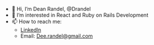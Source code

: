 - 👋 Hi, I’m Dean Randel, @Drandel
- 👀 I’m interested in React and Ruby on Rails Development
- 📫 How to reach me: 
  - [LinkedIn](https://www.linkedin.com/in/dean-randel-92a072a8/)
  - Email: Dee.randel@gmail.com

<!---
Drandel/Drandel is a ✨ special ✨ repository because its `README.md` (this file) appears on your GitHub profile.
You can click the Preview link to take a look at your changes.
--->
